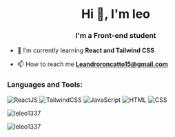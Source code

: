 <h1 align="center">Hi 👋, I'm leo</h1>
<h3 align="center">I'm a Front-end student</h3>


- 🌱 I’m currently learning **React and Tailwind CSS**

- 📫 How to reach me **Leandroroncatto15@gmail.com**

<h3 align="left">Languages and Tools:</h3>

![ReactJS](https://img.shields.io/badge/-React-20232A?style=flat&logo=react&logoColor=61DAFB)
![TailwindCSS](https://img.shields.io/badge/tailwindcss-0F172A?&logo=tailwindcss)
![JavaScript](https://img.shields.io/badge/-JavaScript-F7DF1E?style=flat&logo=javascript&logoColor=black)
![HTML](https://img.shields.io/badge/-HTML5-E34F26?style=flat&logo=html5&logoColor=white)
![CSS](https://img.shields.io/badge/-CSS3-1572B6?style=flat&logo=css3&logoColor=white)

<p><img align="center" src="https://github-readme-stats.vercel.app/api/top-langs?username=leleo1337&show_icons=true&locale=en&layout=compact" alt="leleo1337" /></p>

<p><img align="center" src="https://github-readme-streak-stats.herokuapp.com/?user=leleo1337" alt="leleo1337" /></p>
